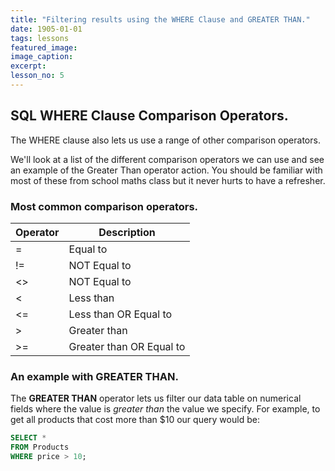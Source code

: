 ```yaml
---
title: "Filtering results using the WHERE Clause and GREATER THAN."
date: 1905-01-01
tags: lessons
featured_image: 
image_caption: 
excerpt: 
lesson_no: 5
---
```

## SQL WHERE Clause Comparison Operators.

The WHERE clause also lets us use a range of other comparison operators.

We'll look at a list of the different comparison operators we can use and see an example of the Greater Than operator action. You should be familiar with most of these from school maths class but it never hurts to have a refresher.

### Most common comparison operators.

| Operator | Description |
|---|---|
| = | Equal to |
| != | NOT Equal to |
| <\> | NOT Equal to |
| < | Less than |
| <= | Less than OR Equal to |
| \> | Greater than |
| \>= | Greater than OR Equal to |

### An example with GREATER THAN.

The **GREATER THAN** operator lets us filter our data table on numerical fields where the value is _greater than_ the value we specify. For example, to get all products that cost more than $10 our query would be: 

```sql
SELECT * 
FROM Products 
WHERE price > 10;
```